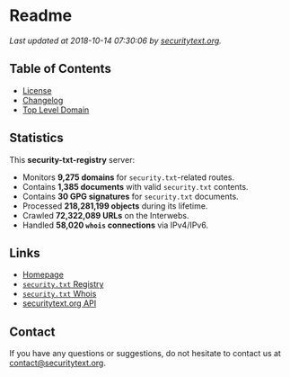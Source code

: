 # Readme

_Last updated at 2018-10-14 07:30:06 by [securitytext.org](https://securitytext.org)._

## Table of Contents

* [License](LICENSE.md)
* [Changelog](CHANGELOG.md)
* [Top Level Domain](TLD.md)

## Statistics

This **security-txt-registry** server:

* Monitors **9,275 domains** for `security.txt`-related routes.
* Contains **1,385 documents** with valid `security.txt` contents.
* Contains **30 GPG signatures** for `security.txt` documents.
* Processed **218,281,199 objects** during its lifetime.
* Crawled **72,322,089 URLs** on the Interwebs.
* Handled **58,020 `whois` connections** via IPv4/IPv6.

## Links

* [Homepage](https://securitytext.org)
* [`security.txt` Registry](https://registry.securitytext.org)
* [`security.txt` Whois](https://whois.securitytext.org)
* [securitytext.org API](https://registry.securitytext.org)

## Contact

If you have any questions or suggestions, do not hesitate to contact us at contact@securitytext.org.
